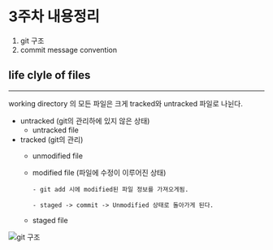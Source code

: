 # 3주차 내용정리

1. git 구조
2. commit message convention


## life clyle of files
----

working directory 의 모든 파일은 크게 tracked와 untracked 파일로 나뉜다.

- untracked (git의 관리하에 있지 않은 상태)
  - untracked file
- tracked (git의 관리)
  - unmodified file
  - modified file (파일에 수정이 이루어진 상태)
        
        - git add 시에 modified된 파일 정보를 가져오게됨.

        - staged -> commit -> Unmodified 상태로 돌아가게 된다.
  - staged file

![git 구조](https://camo.githubusercontent.com/348ee73c3daacadbdd0dd97c4f44372fb649100bb27d48dc41e6602b8a3e7d8f/68747470733a2f2f696d67312e6461756d63646e2e6e65742f7468756d622f523132383078302f3f73636f64653d6d746973746f72793226666e616d653d6874747073253341253246253246626c6f672e6b616b616f63646e2e6e6574253246646e25324662585155706d2532466274715133676b4f754c3425324675547758494d354b4e4462794e7232676c644b64356b253246696d672e706e67)
